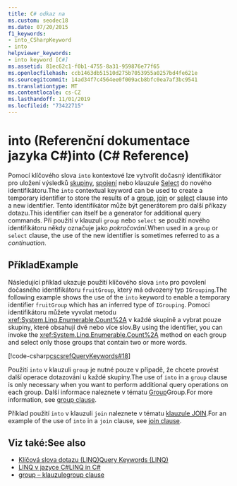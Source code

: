 ```yaml
---
title: C# odkaz na
ms.custom: seodec18
ms.date: 07/20/2015
f1_keywords:
- into_CSharpKeyword
- into
helpviewer_keywords:
- into keyword [C#]
ms.assetid: 81ec62c1-f0b1-4755-8a31-959876e77f65
ms.openlocfilehash: ccb1463db51510d275b7053955a0257bd4fe621e
ms.sourcegitcommit: 14ad34f7c4564ee0f009acb8bfc0ea7af3bc9541
ms.translationtype: MT
ms.contentlocale: cs-CZ
ms.lasthandoff: 11/01/2019
ms.locfileid: "73422715"
---
```

# <a name="into-c-reference"></a><span data-ttu-id="e27cc-102">into (Referenční dokumentace jazyka C#)</span><span class="sxs-lookup"><span data-stu-id="e27cc-102">into (C# Reference)</span></span>

<span data-ttu-id="e27cc-103">Pomocí klíčového slova `into` kontextové lze vytvořit dočasný identifikátor pro uložení výsledků [skupiny](group-clause.md), [spojení](join-clause.md) nebo klauzule [Select](select-clause.md) do nového identifikátoru.</span><span class="sxs-lookup"><span data-stu-id="e27cc-103">The `into` contextual keyword can be used to create a temporary identifier to store the results of a [group](group-clause.md), [join](join-clause.md) or [select](select-clause.md) clause into a new identifier.</span></span> <span data-ttu-id="e27cc-104">Tento identifikátor může být generátorem pro další příkazy dotazu.</span><span class="sxs-lookup"><span data-stu-id="e27cc-104">This identifier can itself be a generator for additional query commands.</span></span> <span data-ttu-id="e27cc-105">Při použití v klauzuli `group` nebo `select` se použití nového identifikátoru někdy označuje jako *pokračování*.</span><span class="sxs-lookup"><span data-stu-id="e27cc-105">When used in a `group` or `select` clause, the use of the new identifier is sometimes referred to as a *continuation*.</span></span>

## <a name="example"></a><span data-ttu-id="e27cc-106">Příklad</span><span class="sxs-lookup"><span data-stu-id="e27cc-106">Example</span></span>

<span data-ttu-id="e27cc-107">Následující příklad ukazuje použití klíčového slova `into` pro povolení dočasného identifikátoru `fruitGroup`, který má odvozený typ `IGrouping`.</span><span class="sxs-lookup"><span data-stu-id="e27cc-107">The following example shows the use of the `into` keyword to enable a temporary identifier `fruitGroup` which has an inferred type of `IGrouping`.</span></span> <span data-ttu-id="e27cc-108">Pomocí identifikátoru můžete vyvolat metodu <xref:System.Linq.Enumerable.Count%2A> v každé skupině a vybrat pouze skupiny, které obsahují dvě nebo více slov.</span><span class="sxs-lookup"><span data-stu-id="e27cc-108">By using the identifier, you can invoke the <xref:System.Linq.Enumerable.Count%2A> method on each group and select only those groups that contain two or more words.</span></span>

[!code-csharp[cscsrefQueryKeywords#18](~/samples/snippets/csharp/VS_Snippets_VBCSharp/CsCsrefQueryKeywords/CS/Into.cs#18)]

<span data-ttu-id="e27cc-109">Použití `into` v klauzuli `group` je nutné pouze v případě, že chcete provést další operace dotazování u každé skupiny.</span><span class="sxs-lookup"><span data-stu-id="e27cc-109">The use of `into` in a `group` clause is only necessary when you want to perform additional query operations on each group.</span></span> <span data-ttu-id="e27cc-110">Další informace naleznete v tématu [Group](group-clause.md)Group.</span><span class="sxs-lookup"><span data-stu-id="e27cc-110">For more information, see [group clause](group-clause.md).</span></span>

<span data-ttu-id="e27cc-111">Příklad použití `into` v klauzuli `join` naleznete v tématu [klauzule JOIN](join-clause.md).</span><span class="sxs-lookup"><span data-stu-id="e27cc-111">For an example of the use of `into` in a `join` clause, see [join clause](join-clause.md).</span></span>

## <a name="see-also"></a><span data-ttu-id="e27cc-112">Viz také:</span><span class="sxs-lookup"><span data-stu-id="e27cc-112">See also</span></span>

- [<span data-ttu-id="e27cc-113">Klíčová slova dotazu (LINQ)</span><span class="sxs-lookup"><span data-stu-id="e27cc-113">Query Keywords (LINQ)</span></span>](query-keywords.md)
- [<span data-ttu-id="e27cc-114">LINQ v jazyce C#</span><span class="sxs-lookup"><span data-stu-id="e27cc-114">LINQ in C#</span></span>](../../linq/index.md)
- [<span data-ttu-id="e27cc-115">group – klauzule</span><span class="sxs-lookup"><span data-stu-id="e27cc-115">group clause</span></span>](group-clause.md)
